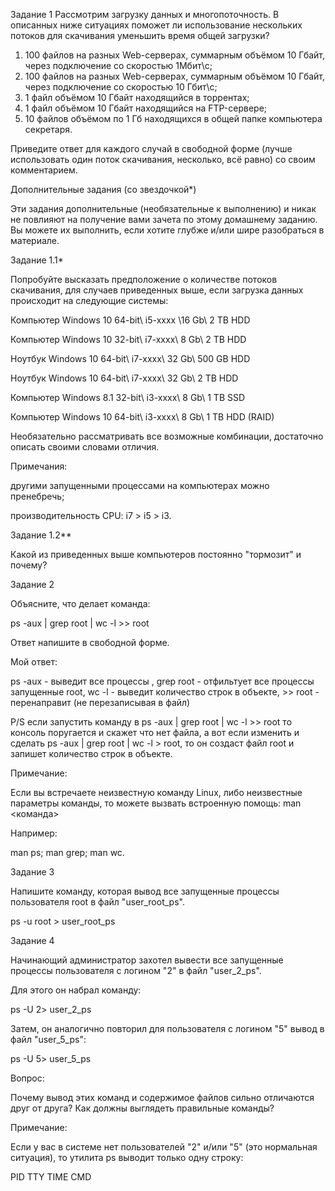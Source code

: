Задание 1
Рассмотрим загрузку данных и многопоточность. В описанных ниже ситуациях поможет ли использование нескольких потоков для скачивания уменьшить время общей загрузки?

1. 100 файлов на разных Web-серверах, суммарным объёмом 10 Гбайт, через подключение со скоростью 1Мбит\с;
2. 100 файлов на разных Web-серверах, суммарным объёмом 10 Гбайт, через подключение со скоростью 10 Гбит\с;
3. 1 файл объёмом 10 Гбайт находящийся в торрентах;
4. 1 файл объёмом 10 Гбайт находящийся на FTP-сервере;
5. 10 файлов объёмом по 1 Гб находящихся в общей папке компьютера секретаря.

Приведите ответ для каждого случай в свободной форме (лучше использовать один поток скачивания, несколько, всё равно) со своим комментарием.


Дополнительные задания (со звездочкой*)

Эти задания дополнительные (необязательные к выполнению) и никак не повлияют на получение вами зачета по этому домашнему заданию. Вы можете их выполнить, если хотите глубже и/или шире разобраться в материале.

Задание 1.1*

Попробуйте высказать предположение о количестве потоков скачивания, для случаев приведенных выше, если загрузка данных происходит на следующие системы:

Компьютер Windows 10 64-bit\ i5-xxxx \16 Gb\ 2 TB HDD

Компьютер Windows 10 32-bit\ i7-xxxx\ 8 Gb\ 2 TB HDD

Ноутбук Windows 10 64-bit\ i7-xxxx\ 32 Gb\ 500 GB HDD

Ноутбук Windows 10 64-bit\ i7-xxxx\ 32 Gb\ 2 TB HDD

Компьютер Windows 8.1 32-bit\ i3-xxxx\ 8 Gb\ 1 TB SSD

Компьютер Windows 10 64-bit\ i3-xxxx\ 8 Gb\ 1 TB HDD (RAID)

Необязательно рассматривать все возможные комбинации, достаточно описать своими словами отличия.

Примечания:

другими запущенными процессами на компьютерах можно пренебречь;

производительность CPU: i7 > i5 > i3.

Задание 1.2**

Какой из приведенных выше компьютеров постоянно "тормозит" и почему?

Задание 2

Объясните, что делает команда:

ps -aux | grep root | wc -l >> root

Ответ напишите в свободной форме.

Мой ответ:

ps -aux - выведит все процессы , grep root - отфильтует все процессы запущенные root, wc -l - выведит количество строк в объекте, >> root - перенаправит (не перезаписывая в файл)

P/S  если запустить команду в ps -aux | grep root | wc -l >> root то консоль поругается и скажет что нет файла, а вот если изменить и сделать ps -aux | grep root | wc -l > root, то он создаст файл root и запишет количество строк в объекте.

Примечание:

Если вы встречаете неизвестную команду Linux, либо неизвестные параметры команды, то можете вызвать встроенную помощь: man <команда>

Например:

man ps;
man grep;
man wc.

Задание 3

Напишите команду, которая вывод все запущенные процессы пользователя root в файл "user_root_ps".

ps -u root > user_root_ps




Задание 4

Начинающий администратор захотел вывести все запущенные процессы пользователя с логином "2" в файл "user_2_ps".

Для этого он набрал команду:

ps -U 2> user_2_ps

Затем, он аналогично повторил для пользователя с логином "5" вывод в файл "user_5_ps":

ps -U 5> user_5_ps

Вопрос:

Почему вывод этих команд и содержимое файлов сильно отличаются друг от друга? Как должны выглядеть правильные команды?

Примечание:

Если у вас в системе нет пользователей "2" и/или "5" (это нормальная ситуация), то утилита ps выводит только одну строку:

PID TTY TIME CMD